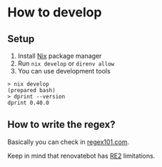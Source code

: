 # How to develop

## Setup

1. Install [Nix](https://nixos.org/) package manager
2. Run `nix develop` or `direnv allow`
3. You can use development tools

```console
> nix develop
(prepared bash)
> dprint --version
dprint 0.40.0
```

## How to write the regex?

Basically you can check in [regex101.com](https://regex101.com/r/162Ui3/1).

Keep in mind that renovatebot has [RE2](https://github.com/google/re2/wiki/Syntax) limitations.
